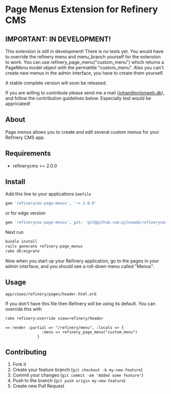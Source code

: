 # Page Menus Extension for Refinery CMS

## IMPORTANT: IN DEVELOPMENT!

This extension is still in development! There is no tests yet.
You would have to override the refinery menu and menu_branch yourself for the extension to work. You can use refinery_page_menu("custom_menu") which returns a PageMenu model object with the permatitle "custom_menu". 
Also you can't create new menus in the admin interface, you have to create them yourself.

A stable complete version will soon be released.

If you are willing to contribute please send me a mail (johan@pylonweb.dk), and follow the contribution guidelines below. Especially test would be appriciated!

## About

Page menus allows you to create and edit several custom menus for your Refinery CMS app. 

## Requirements

* refinerycms >= 2.0.0

## Install

Add this line to your applications `Gemfile`

```ruby
gem 'refinerycms-page-menus', '~> 2.0.0'
```

or for edge version

```ruby
gem 'refinerycms-page-menus', git: 'git@github.com:pylonweb/refinerycms-page-menus.git'
```

Next run

```bash
bundle install
rails generate refinery:page_menus
rake db:migrate
```

Now when you start up your Refinery application, go to the pages in your admin interface, and you should see a roll-down menu called "Menus".

## Usage

`app/views/refinery/pages/header.html.erb`

If you don't have this file then Refinery will be using its default. You can override this with

```bash
rake refinery:override view=refinery/header
```

```erb
== render :partial => "/refinery/menu", :locals => { 
				:menu => refinery_page_menu("custom_menu")
	          }	          	          
```

## Contributing

1. Fork it
2. Create your feature branch (`git checkout -b my-new-feature`)
3. Commit your changes (`git commit -am 'Added some feature'`)
4. Push to the branch (`git push origin my-new-feature`)
5. Create new Pull Request